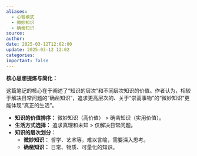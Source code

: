 ```yaml
---
aliases:
  - 心智模式
  - 微妙知识
  - 确凿知识
source: 
author: 
date: 2025-03-12T12:02:00
update: 2025-03-12 12:02
categories: 
important: false
---
```


**核心思想提炼与简化：**

这篇笔记的核心在于阐述了“知识的层次”和不同层次知识的价值。作者认为，相较于解决日常问题的“确凿知识”，追求更高层次的、关于“崇高事物”的“微妙知识”更能体现“真正的生活”。

*   **知识的价值排序：** 微妙知识（高价值） > 确凿知识（实用价值）。
*   **生活方式选择：** 追求真理和未知 > 仅解决日常问题。
*   **知识的层次划分：**
    *   **微妙知识：** 哲学、艺术等，难以言喻，需要深入思考。
    *   **确凿知识：** 日常、物质、可量化的知识。



